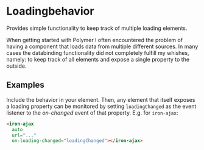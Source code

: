 # Loadingbehavior

Provides simple functionality to keep track of multiple loading elements.

When getting started with Polymer I often encountered the problem of having a component that loads data from multiple different sources. In many cases the databinding functionality did not completely fulfill my whishes, namely: to keep track of all elements and expose a single property to the outside.

## Examples
Include the behavior in your element. Then, any element that itself exposes a loading property can be monitored by setting `loadingChanged` as the event listener to the *on-changed* event of that property. E.g. for `iron-ajax`:

```html
<iron-ajax
  auto
  url="..."
  on-loading-changed="loadingChanged"></iron-ajax>
```
